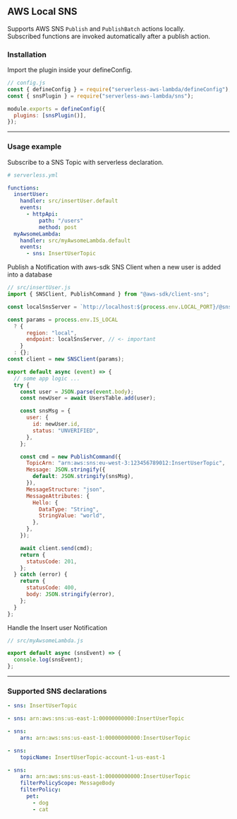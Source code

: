 ## AWS Local SNS

Supports AWS SNS `Publish` and `PublishBatch` actions locally.  
Subscribed functions are invoked automatically after a publish action.

### Installation

Import the plugin inside your defineConfig.

```js
// config.js
const { defineConfig } = require("serverless-aws-lambda/defineConfig");
const { snsPlugin } = require("serverless-aws-lambda/sns");

module.exports = defineConfig({
  plugins: [snsPlugin()],
});
```

---

### Usage example

Subscribe to a SNS Topic with serverless declaration.

```yaml
# serverless.yml

functions:
  insertUser:
    handler: src/insertUser.default
    events:
      - httpApi:
          path: "/users"
          method: post
  myAwsomeLambda:
    handler: src/myAwsomeLambda.default
    events:
      - sns: InsertUserTopic
```

Publish a Notification with aws-sdk SNS Client when a new user is added into a database

```js
// src/insertUser.js
import { SNSClient, PublishCommand } from "@aws-sdk/client-sns";

const localSnsServer = `http://localhost:${process.env.LOCAL_PORT}/@sns`;

const params = process.env.IS_LOCAL
  ? {
      region: "local",
      endpoint: localSnsServer, // <- important
    }
  : {};
const client = new SNSClient(params);

export default async (event) => {
  // some app logic ...
  try {
    const user = JSON.parse(event.body);
    const newUser = await UsersTable.add(user);

    const snsMsg = {
      user: {
        id: newUser.id,
        status: "UNVERIFIED",
      },
    };

    const cmd = new PublishCommand({
      TopicArn: "arn:aws:sns:eu-west-3:123456789012:InsertUserTopic",
      Message: JSON.stringify({
        default: JSON.stringify(snsMsg),
      }),
      MessageStructure: "json",
      MessageAttributes: {
        Hello: {
          DataType: "String",
          StringValue: "world",
        },
      },
    });

    await client.send(cmd);
    return {
      statusCode: 201,
    };
  } catch (error) {
    return {
      statusCode: 400,
      body: JSON.stringify(error),
    };
  }
};
```

Handle the Insert user Notification

```js
// src/myAwsomeLambda.js

export default async (snsEvent) => {
  console.log(snsEvent);
};
```

---

### Supported SNS declarations

```yaml
- sns: InsertUserTopic
```

```yaml
- sns: arn:aws:sns:us-east-1:00000000000:InsertUserTopic
```

```yaml
- sns:
    arn: arn:aws:sns:us-east-1:00000000000:InsertUserTopic
```

```yaml
- sns:
    topicName: InsertUserTopic-account-1-us-east-1
```

```yaml
- sns:
    arn: arn:aws:sns:us-east-1:00000000000:InsertUserTopic
    filterPolicyScope: MessageBody
    filterPolicy:
      pet:
        - dog
        - cat
```
